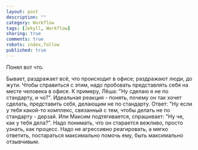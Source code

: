 ```yaml
---
layout: post
description: ""
category: Workflow
tags: [Jekyll, Workflow]
sharing: true
comments: true
robots: index,follow
published: true
---
```


Понял вот что.

Бывает, раздражает всё, что происходит в офисе; раздражают люди, до жути. Чтобы справиться с этим, надо пробовать представлять себя на месте человека в офисе. 
К примеру, Лёша: "Ну сделаю я не по стандарту, и чо?". Идеальная реакция - понять, почему он так хочет сделать, представить себя, делающим не по стандарту. Ответ: "Ну если у тебя какой-то комплекс, связанный с тем, чтобы делать не по стандарту - дерзай.
Или Максим подтягивается, спрашивает: "Ну че, как у тебя дела?". Надо понимать, что он старается вежливо, просто узнать, как процесс. Надо не агрессивно реагировать, а мягко ответить, постараться максимально помочь ему, быть максимально отзывчивым.